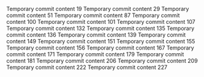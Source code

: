Temporary commit content 19
Temporary commit content 29
Temporary commit content 51
Temporary commit content 87
Temporary commit content 100
Temporary commit content 101
Temporary commit content 107
Temporary commit content 132
Temporary commit content 135
Temporary commit content 136
Temporary commit content 139
Temporary commit content 149
Temporary commit content 151
Temporary commit content 155
Temporary commit content 156
Temporary commit content 167
Temporary commit content 171
Temporary commit content 179
Temporary commit content 181
Temporary commit content 206
Temporary commit content 209
Temporary commit content 222
Temporary commit content 227
